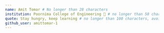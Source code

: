 ```yaml
---
name: Amit Tomar # No longer than 28 characters
institution: Poornima College of Engineering 🚩 # no longer than 58 characters
quote: Stay hungry, keep learning # no longer than 100 characters, avoid using quotes(") to guarantee the format remains the same.
github_user: amittomar-1
---
```

